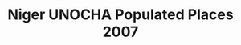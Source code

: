 ---
title: Niger UNOCHA Populated Places 2007
categories: 
    - data
geography: niger
partner: unocha
cat: logistics
year: 2007
layer: ocha-cod.niger-populatedplaces-2007
api:
embed:
source: <a href="http://cod.humanitarianresponse.info/country-region/niger">OCHA</a>
license: Humanitarian Use
updated: 3/28/2012
description: This layer depicts populated places in Niger. Data obtained from the UN Office for the Coordination of Humanitarian Affairs (UN OCHA) [Common and Fundamental Operating Datasets Registry](http://cod.humanitarianresponse.info/). See the [Niger](http://cod.humanitarianresponse.info/country-region/Niger) registry for the most recent changes.
downloads:
    - type: shapefile
      link: http://dl.dropbox.com/u/72717685/ocha-niger-populatedplaces.zip
    - type: sqlite
      link: http://dl.dropbox.com/u/72717685/ocha-niger-populatedplaces.sqlite.zip
---